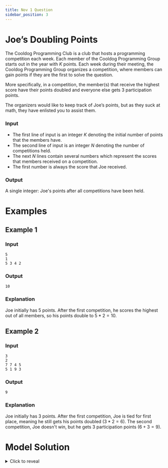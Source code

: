 ```yaml
---
title: Nov 1 Question
sidebar_position: 3
---
```


# Joe’s Doubling Points

The Cooldog Programming Club is a club that hosts a programming competition each week. Each member of the Cooldog Programming Group starts out in the year with $K$ points. Each week during their meeting, the Cooldog Programming Group organizes a competition, where members can gain points if they are the first to solve the question.

More specifically, in a competition, the member(s) that receive the highest score have their points doubled and everyone else gets $3$ participation points.

The organizers would like to keep track of Joe’s points, but as they suck at math, they have enlisted you to assist them.

### Input

- The first line of input is an integer $K$ denoting the initial number of points that the members have.
- The second line of input is an integer $N$ denoting the number of competitions held.
- The next $N$ lines contain several numbers which represent the scores that members received on a competition.
- The first number is always the score that Joe received.

### Output

A single integer: Joe's points after all competitions have been held.

# Examples

## Example 1

### Input

```
5
1
5 3 4 2
```

### Output

```
10
```

### Explanation

Joe initially has $5$ points. After the first competition, he scores the highest out of all members, so his points double to $5 * 2 = 10$.

## Example 2

### Input

```
3
2
7 7 4 5
5 1 9 3
```

### Output

```
9
```

### Explanation

Joe initially has $3$ points. After the first competition, Joe is tied for first place, meaning he still gets his points doubled ($3 * 2 = 6$). The second competition, Joe doesn't win, but he gets $3$ participation points ($6 + 3 = 9$).

# Model Solution

<details><summary>Click to reveal</summary>
<p>

Joe's points double iff there were no members that scored higher than him; in other words, iff the number of points Joe received is the maximum score.
Based on this insight, we can construct the following solution, which utilizes the `max()` function to obtain the maximum value in a list.

```py
k = int(input())
n = int(input())
for _ in range(n):
	scores = list(map(int, input().split()))
	if scores[0] == max(scores):
		k *= 2
	else:
		k += 3
print(k)
```

:::tip Using `map` to parse input

`map` is a built-in function that applies a transformation to its input.

The following programs are roughly equivalent:

**Using `map()`**

```py
strs = ["1", "2", "3", "4", "5"]
ints = map(int, strs)
# ints = [1, 2, 3, 4, 5]
```

**Using a loop**

```py
strs = ["1", "2", "3", "4", "5"]
ints = []
for s in strs:
	ints.append(int(s))
# ints = [1, 2, 3, 4, 5]
```

In this case, we use it to succinctly parse the input scores, by splitting the input by whitespace and then using the `int()` conversion function to cast each item to an integer.

:::

</p>
</details>
